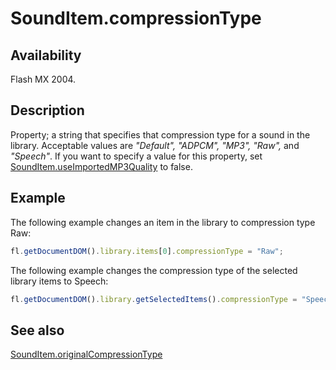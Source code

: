 # SoundItem.compressionType

## Availability

Flash MX 2004.

## Description

Property; a string that specifies that compression type for a sound in the library. Acceptable values are *"Default", "ADPCM", "MP3", "Raw",* and *"Speech"*.
If you want to specify a value for this property, set [SoundItem.useImportedMP3Quality](../SoundItem_object/SoundItem13.md) to false.

## Example

The following example changes an item in the library to compression type Raw:

```javascript
fl.getDocumentDOM().library.items[0].compressionType = "Raw";
```

The following example changes the compression type of the selected library items to Speech:

```javascript
fl.getDocumentDOM().library.getSelectedItems().compressionType = "Speech";
```

## See also

[SoundItem.originalCompressionType](../SoundItem_object/SoundItem7.md)
